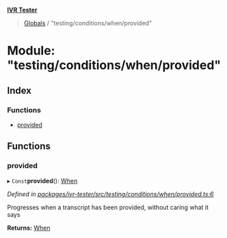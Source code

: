 **[IVR Tester](../README.md)**

> [Globals](../README.md) / "testing/conditions/when/provided"

# Module: "testing/conditions/when/provided"

## Index

### Functions

* [provided](_testing_conditions_when_provided_.md#provided)

## Functions

### provided

▸ `Const`**provided**(): [When](_testing_conditions_when_when_.md#when)

*Defined in [packages/ivr-tester/src/testing/conditions/when/provided.ts:6](https://github.com/SketchingDev/ivr-tester/blob/aac0a71/packages/ivr-tester/src/testing/conditions/when/provided.ts#L6)*

Progresses when a transcript has been provided, without caring what it says

**Returns:** [When](_testing_conditions_when_when_.md#when)
